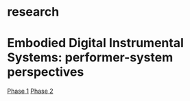 # research
# Embodied Digital Instrumental Systems: performer-system perspectives
[Phase 1](https://github.com/dispersionlab/edis-performer-study/blob/main/pages/phaseI.md)
[Phase 2](https://github.com/dispersionlab/edis-performer-study/blob/main/README.md)